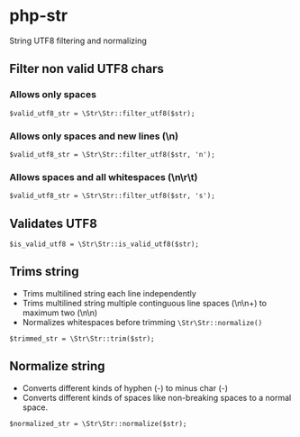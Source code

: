 # php-str
String UTF8 filtering and normalizing

## Filter non valid UTF8 chars
### Allows only spaces
```
$valid_utf8_str = \Str\Str::filter_utf8($str);
```

### Allows only spaces and new lines (\n)
```
$valid_utf8_str = \Str\Str::filter_utf8($str, 'n');
```

### Allows spaces and all whitespaces (\n\r\t)
```
$valid_utf8_str = \Str\Str::filter_utf8($str, 's');
```

## Validates UTF8
```
$is_valid_utf8 = \Str\Str::is_valid_utf8($str);
```

## Trims string
- Trims multilined string each line independently
- Trims multilined string multiple continguous line spaces (\n\n+) to maximum two (\n\n)
- Normalizes whitespaces before trimming `\Str\Str::normalize()`
```
$trimmed_str = \Str\Str::trim($str);
```

## Normalize string
- Converts different kinds of hyphen (-) to minus char (-)
- Converts different kinds of spaces like non-breaking spaces to a normal space.
```
$normalized_str = \Str\Str::normalize($str);
```

